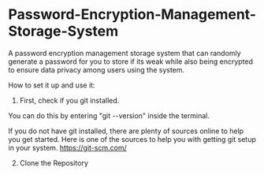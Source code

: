 # Password-Encryption-Management-Storage-System

A password encryption management storage system that can randomly generate a password for you to store
if its weak while also being encrypted to ensure data privacy among users using the system.

How to set it up and use it:

1) First, check if you git installed.

You can do this by entering "git --version" inside the terminal.

If you do not have git installed, there are plenty of sources online to help you get started.
Here is one of the sources to help you with getting git setup in your system.
https://git-scm.com/

2) Clone the Repository

